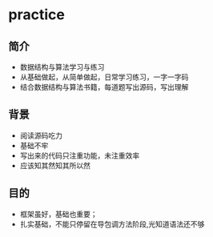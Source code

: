 # practice
## 简介

* 数据结构与算法学习与练习
* 从基础做起，从简单做起，日常学习练习，一字一字码
* 结合数据结构与算法书籍，每道题写出源码，写出理解

## 背景

* 阅读源码吃力
* 基础不牢
* 写出来的代码只注重功能，未注重效率
* 应该知其然知其所以然

## 目的

* 框架虽好，基础也重要；
* 扎实基础，不能只停留在导包调方法阶段,光知道语法还不够

